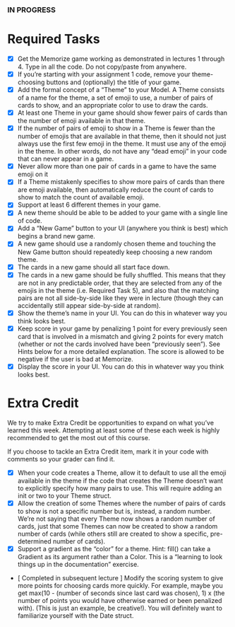 ### IN PROGRESS

# Required Tasks
- [X] Get the Memorize game working as demonstrated in lectures 1 through 4. Type in all the code. Do not copy/paste from anywhere. 
- [X] If you’re starting with your assignment 1 code, remove your theme-choosing buttons and (optionally) the title of your game.
- [X] Add the formal concept of a “Theme” to your Model. A Theme consists of a name for the theme, a set of emoji to use, a number of pairs of cards to show, and an appropriate color to use to draw the cards.
- [X] At least one Theme in your game should show fewer pairs of cards than the number of emoji available in that theme.
- [X] If the number of pairs of emoji to show in a Theme is fewer than the number of emojis that are available in that theme, then it should not just always use the first few emoji in the theme. It must use any of the emoji in the theme. In other words, do not have any “dead emoji” in your code that can never appear in a game.
- [X] Never allow more than one pair of cards in a game to have the same emoji on it
- [X] If a Theme mistakenly specifies to show more pairs of cards than there are emoji available, then automatically reduce the count of cards to show to match the count of available emoji.
- [X] Support at least 6 different themes in your game.
- [X] A new theme should be able to be added to your game with a single line of code.
- [X] Add a “New Game” button to your UI (anywhere you think is best) which begins a brand new game.
- [X] A new game should use a randomly chosen theme and touching the New Game button should repeatedly keep choosing a new random theme.
- [X] The cards in a new game should all start face down.
- [X] The cards in a new game should be fully shuffled. This means that they are not in any predictable order, that they are selected from any of the emojis in the theme (i.e. Required Task 5), and also that the matching pairs are not all side-by-side like they were in lecture (though they can accidentally still appear side-by-side at random).
- [X] Show the theme’s name in your UI. You can do this in whatever way you think looks best.
- [X] Keep score in your game by penalizing 1 point for every previously seen card that is involved in a mismatch and giving 2 points for every match (whether or not the cards involved have been “previously seen”). See Hints below for a more detailed explanation. The score is allowed to be negative if the user is bad at Memorize.
- [X] Display the score in your UI. You can do this in whatever way you think looks best.

# Extra Credit
We try to make Extra Credit be opportunities to expand on what you’ve learned this week. Attempting at least some of these each week is highly recommended to get the most out of this course.

If you choose to tackle an Extra Credit item, mark it in your code with comments so your grader can find it. 

- [X] When your code creates a Theme, allow it to default to use all the emoji available in the theme if the code that creates the Theme doesn’t want to explicitly specify how many pairs to use. This will require adding an init or two to your Theme struct. 
- [X] Allow the creation of some Themes where the number of pairs of cards to show is not a specific number but is, instead, a random number. We’re not saying that every Theme now shows a random number of cards, just that some Themes can now be created to show a random number of cards (while others still are created to show a specific, pre-determined number of cards). 
- [X] Support a gradient as the “color” for a theme. Hint: fill() can take a Gradient as its argument rather than a Color. This is a “learning to look things up in the documentation” exercise. 
- [  Completed in subsequent lecture ] Modify the scoring system to give more points for choosing cards more quickly. For example, maybe you get max(10 - (number of seconds since last card was chosen), 1) x (the number of points you would have otherwise earned or been penalized with). (This is just an example, be creative!). You will definitely want to familiarize yourself with the Date struct.